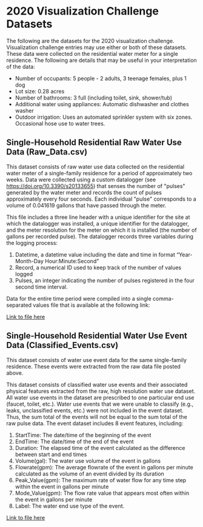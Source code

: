 # 2020 Visualization Challenge Datasets

The following are the datasets for the 2020 visualization challenge. Visualization challenge entries may use either or both of these datasets. These data were collected on the residential water meter for a single residence. The following are details that may be useful in your interpretation of the data:
* Number of occupants: 5 people - 2 adults, 3 teenage females, plus 1 dog
* Lot size: 0.28 acres
* Number of bathrooms: 3 full (including toilet, sink, shower/tub)
* Additional water using appliances: Automatic dishwasher and clothes washer
* Outdoor irrigation: Uses an automated sprinkler system with six zones. Occasional hose use to water trees.

## Single-Household Residential Raw Water Use Data (Raw_Data.csv)
This dataset consists of raw water use data collected on the residential water meter of a single-family residence for a period of approximately two weeks. Data were collected using a custom datalogger (see https://doi.org/10.3390/s20133655) that senses the number of "pulses" generated by the water meter and records the count of pulses approximately every four seconds. Each individual "pulse" corresponds to a volume of 0.041619 gallons that have passed through the meter. 

This file includes a three line header with a unique identifier for the site at which the datalogger was installed, a unique identifier for the datalogger, and the meter resolution for the meter on which it is installed (the number of gallons per recorded pulse). The datalogger records three variables during the logging process: 

1. Datetime, a datetime value including the date and time in format “Year-Month-Day Hour:Minute:Second” 
2. Record, a numerical ID used to keep track of the number of values logged
3. Pulses, an integer indicating the number of pulses registered in the four second time interval.

Data for the entire time period were compiled into a single comma-separated values file that is available at the following link:

[Link to file here](https://github.com/UCHIC/CIWS-VisChallenge/blob/master/2020_Challenge/data/Raw_Data.csv)

## Single-Household Residential Water Use Event Data (Classified_Events.csv)
This dataset consists of water use event data for the same single-family residence. These events were extracted from the raw data file posted above.

This dataset consists of classified water use events and their associated physical features extracted from the raw, high resolution water use dataset. All water use events in the dataset are prescribed to one particular end use (faucet, toilet, etc.). Water use events that we were unable to classify (e.g., leaks, unclassified events, etc.) were not included in the event dataset. Thus, the sum total of the events will not be equal to the sum total of the raw pulse data. The event dataset includes 8 event features, including: 

1. StartTime: The date/time of the beginning of the event
2. EndTime: The date/time of the end of the event
3. Duration: The elapsed time of the event calculated as the difference between start and end times
4. Volume(gal): The water use volume of the event in gallons   
5. Flowrate(gpm): The average flowrate of the event in gallons per minute calculated as the volume of an event divided by its duration 
6. Peak_Value(gpm): The maximum rate of water flow for any time step within the event in gallons per minute
7. Mode_Value(gpm): The flow rate value that appears most often within the event in gallons per minute
8. Label: The water end use type of the event.

[Link to file here](https://github.com/UCHIC/CIWS-VisChallenge/blob/master/2020_Challenge/data/Classified_Events.csv)
